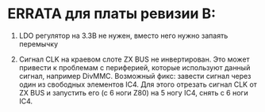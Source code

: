 # ERRATA для платы ревизии B:

1) LDO регулятор на 3.3В не нужен, вместо него нужно запаять перемычку

2) Сигнал CLK на краевом слоте ZX BUS не инвертирован. Это может привести к проблемам с периферией, которые используют данный сигнал, например DivMMC. 
Возможный фикс: завести сигнал через один из свободных элементов IC4. Для этого отрезать сигнал CLK от ZX BUS и запустить его (с 6 ноги Z80) на 5 ногу IC4, снять с 6 ноги IC4.

